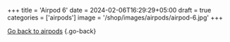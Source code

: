 +++
title = 'Airpod 6'
date = 2024-02-06T16:29:29+05:00
draft = true
categories = ['airpods']
image = '/shop/images/airpods/airpod-6.jpg'
+++


[Go back to airpods](/shop/categories/airpods/)
{.go-back}